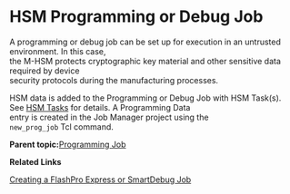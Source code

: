 # HSM Programming or Debug Job

A programming or debug job can be set up for execution in an untrusted environment. In this case,<br /> the M-HSM protects cryptographic key material and other sensitive data required by device<br /> security protocols during the manufacturing processes.

HSM data is added to the Programming or Debug Job with HSM Task\(s\). See [HSM Tasks](GUID-A4CAEB4B-478D-4219-964C-9D68780F14EC.md#) for details. A Programming Data<br /> entry is created in the Job Manager project using the<br /> `new_prog_job` Tcl command.

**Parent topic:**[Programming Job](GUID-728029E0-3AC3-460A-8426-9ABFF38A1F4C.md)

**Related Links**  


[Creating a FlashPro Express or SmartDebug Job](GUID-A4CAEB4B-478D-4219-964C-9D68780F14EC.md#)

